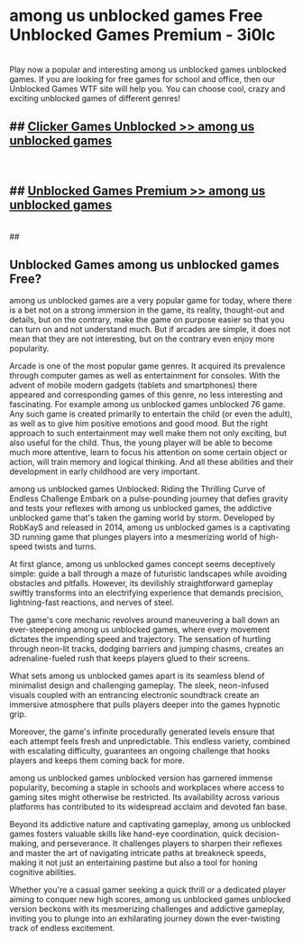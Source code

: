 # among us unblocked games  Free Unblocked Games Premium - 3i0lc <br>
<br>
Play now a popular and interesting among us unblocked games unblocked games. If you are looking for free games for school and office, then our Unblocked Games WTF site will help you. You can choose cool, crazy and exciting unblocked games of different genres!


## ##  [Clicker Games Unblocked >> among us unblocked games](http://freeplayer.one?title=among_us_unblocked_games&ref=UGames)
  <br>

##  ## [Unblocked Games Premium >> among us unblocked games](http://freeplayer.one?title=among_us_unblocked_games&ref=UGames)
  <br>
  ##



## Unblocked Games among us unblocked games Free?

among us unblocked games are a very popular game for today, where there is a bet not on a strong immersion in the game, its reality, thought-out and details, but on the contrary, make the game on purpose easier so that you can turn on and not understand much. But if arcades are simple, it does not mean that they are not interesting, but on the contrary even enjoy more popularity.

Arcade is one of the most popular game genres. It acquired its prevalence through computer games as well as entertainment for consoles. With the advent of mobile modern gadgets (tablets and smartphones) there appeared and corresponding games of this genre, no less interesting and fascinating. For example among us unblocked games unblocked 76 game. Any such game is created primarily to entertain the child (or even the adult), as well as to give him positive emotions and good mood. But the right approach to such entertainment may well make them not only exciting, but also useful for the child. Thus, the young player will be able to become much more attentive, learn to focus his attention on some certain object or action, will train memory and logical thinking. And all these abilities and their development in early childhood are very important.

among us unblocked games Unblocked: Riding the Thrilling Curve of Endless Challenge
Embark on a pulse-pounding journey that defies gravity and tests your reflexes with among us unblocked games, the addictive unblocked game that's taken the gaming world by storm. Developed by RobKayS and released in 2014, among us unblocked games is a captivating 3D running game that plunges players into a mesmerizing world of high-speed twists and turns.

At first glance, among us unblocked games concept seems deceptively simple: guide a ball through a maze of futuristic landscapes while avoiding obstacles and pitfalls. However, its devilishly straightforward gameplay swiftly transforms into an electrifying experience that demands precision, lightning-fast reactions, and nerves of steel.

The game's core mechanic revolves around maneuvering a ball down an ever-steepening among us unblocked games, where every movement dictates the impending speed and trajectory. The sensation of hurtling through neon-lit tracks, dodging barriers and jumping chasms, creates an adrenaline-fueled rush that keeps players glued to their screens.

What sets among us unblocked games apart is its seamless blend of minimalist design and challenging gameplay. The sleek, neon-infused visuals coupled with an entrancing electronic soundtrack create an immersive atmosphere that pulls players deeper into the games hypnotic grip.

Moreover, the game's infinite procedurally generated levels ensure that each attempt feels fresh and unpredictable. This endless variety, combined with escalating difficulty, guarantees an ongoing challenge that hooks players and keeps them coming back for more.

among us unblocked games unblocked version has garnered immense popularity, becoming a staple in schools and workplaces where access to gaming sites might otherwise be restricted. Its availability across various platforms has contributed to its widespread acclaim and devoted fan base.

Beyond its addictive nature and captivating gameplay, among us unblocked games fosters valuable skills like hand-eye coordination, quick decision-making, and perseverance. It challenges players to sharpen their reflexes and master the art of navigating intricate paths at breakneck speeds, making it not just an entertaining pastime but also a tool for honing cognitive abilities.

Whether you're a casual gamer seeking a quick thrill or a dedicated player aiming to conquer new high scores, among us unblocked games unblocked version beckons with its mesmerizing challenges and addictive gameplay, inviting you to plunge into an exhilarating journey down the ever-twisting track of endless excitement.